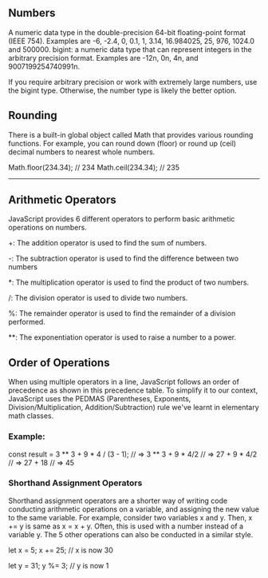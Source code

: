 ## Numbers

A numeric data type in the double-precision 64-bit floating-point format (IEEE 754). Examples are -6, -2.4, 0, 0.1, 1, 3.14, 16.984025, 25, 976, 1024.0 and 500000.
bigint: a numeric data type that can represent integers in the arbitrary precision format. Examples are -12n, 0n, 4n, and 9007199254740991n.

If you require arbitrary precision or work with extremely large numbers, use the bigint type. Otherwise, the number type is likely the better option.

## Rounding

There is a built-in global object called Math that provides various rounding functions. 
For example, you can round down (floor) or round up (ceil) decimal numbers to nearest whole numbers.

Math.floor(234.34); // 234
Math.ceil(234.34); // 235

---

## Arithmetic Operators

JavaScript provides 6 different operators to perform basic arithmetic operations on numbers.

+: The addition operator is used to find the sum of numbers.

-: The subtraction operator is used to find the difference between two numbers

*: The multiplication operator is used to find the product of two numbers.

/: The division operator is used to divide two numbers.

%: The remainder operator is used to find the remainder of a division performed.

**: The exponentiation operator is used to raise a number to a power.


## Order of Operations

When using multiple operators in a line, JavaScript follows an order of precedence as shown in this precedence table. 
To simplify it to our context, JavaScript uses the PEDMAS (Parentheses, Exponents, Division/Multiplication, Addition/Subtraction) rule
we've learnt in elementary math classes.

### Example:
const result = 3 ** 3 + 9 * 4 / (3 - 1);
// => 3 ** 3 + 9 * 4/2
// => 27 + 9 * 4/2
// => 27 + 18
// => 45

### Shorthand Assignment Operators

Shorthand assignment operators are a shorter way of writing code conducting arithmetic operations on a variable, and assigning the new value to the same variable.
For example, consider two variables x and y. Then, x += y is same as x = x + y. Often, this is used with a number instead of a variable y. 
The 5 other operations can also be conducted in a similar style.

let x = 5;
x += 25; // x is now 30

let y = 31;
y %= 3; // y is now 1
